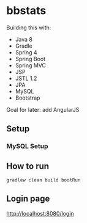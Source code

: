 # bbstats

Building this with:

* Java 8
* Gradle
* Spring 4
* Spring Boot
* Spring MVC
* JSP
* JSTL 1.2
* JPA
* MySQL
* Bootstrap

Goal for later: add AngularJS

## Setup

### MySQL Setup


## How to run

`gradlew clean build bootRun`

## Login page
[http://localhost:8080/login](http://localhost:8080/login)
